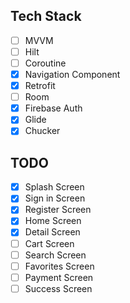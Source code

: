 ## Tech Stack

- [ ] MVVM
- [ ] Hilt
- [ ] Coroutine
- [X] Navigation Component
- [X] Retrofit
- [ ] Room
- [X] Firebase Auth
- [X] Glide
- [X] Chucker

## TODO

- [X] Splash Screen
- [X] Sign in Screen
- [X] Register Screen
- [X] Home Screen
- [X] Detail Screen
- [ ] Cart Screen
- [ ] Search Screen
- [ ] Favorites Screen
- [ ] Payment Screen
- [ ] Success Screen